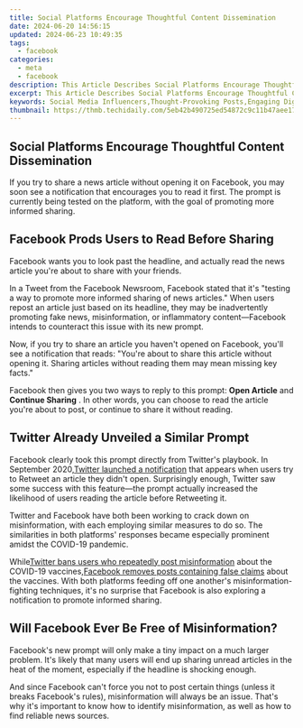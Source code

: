 ```yaml
---
title: Social Platforms Encourage Thoughtful Content Dissemination
date: 2024-06-20 14:56:15
updated: 2024-06-23 10:49:35
tags:
  - facebook
categories:
  - meta
  - facebook
description: This Article Describes Social Platforms Encourage Thoughtful Content Dissemination
excerpt: This Article Describes Social Platforms Encourage Thoughtful Content Dissemination
keywords: Social Media Influencers,Thought-Provoking Posts,Engaging Digital Communities,Content Marketing Strategies,Value-Driven Sharing on Social Platforms,Encouraging Meaningful Conversations Online,Quality Control in Social Media Dissemination
thumbnail: https://thmb.techidaily.com/5eb42b490725ed54872c9c11b47aee171fe6d79191204bcd93add24c922b6881.jpg
---
```


## Social Platforms Encourage Thoughtful Content Dissemination

 If you try to share a news article without opening it on Facebook, you may soon see a notification that encourages you to read it first. The prompt is currently being tested on the platform, with the goal of promoting more informed sharing.

## Facebook Prods Users to Read Before Sharing

 Facebook wants you to look past the headline, and actually read the news article you're about to share with your friends.

 In a Tweet from the Facebook Newsroom, Facebook stated that it's "testing a way to promote more informed sharing of news articles." When users repost an article just based on its headline, they may be inadvertently promoting fake news, misinformation, or inflammatory content—Facebook intends to counteract this issue with its new prompt.

 Now, if you try to share an article you haven't opened on Facebook, you'll see a notification that reads: "You're about to share this article without opening it. Sharing articles without reading them may mean missing key facts."

 Facebook then gives you two ways to reply to this prompt: **Open Article** and **Continue Sharing** . In other words, you can choose to read the article you're about to post, or continue to share it without reading.

## Twitter Already Unveiled a Similar Prompt

 Facebook clearly took this prompt directly from Twitter's playbook. In September 2020,[Twitter launched a notification](https://www.makeuseof.com/twitter-encourages-to-read-before-retweeting/) that appears when users try to Retweet an article they didn't open. Surprisingly enough, Twitter saw some success with this feature—the prompt actually increased the likelihood of users reading the article before Retweeting it.

 Twitter and Facebook have both been working to crack down on misinformation, with each employing similar measures to do so. The similarities in both platforms' responses became especially prominent amidst the COVID-19 pandemic.

 While[Twitter bans users who repeatedly post misinformation](https://www.makeuseof.com/twitter-ban-users-continuously-post-covid19-misinformation/) about the COVID-19 vaccines,[Facebook removes posts containing false claims](https://www.makeuseof.com/facebook-wont-tolerate-covid19-vaccine-misinformation/) about the vaccines. With both platforms feeding off one another's misinformation-fighting techniques, it's no surprise that Facebook is also exploring a notification to promote informed sharing.

## Will Facebook Ever Be Free of Misinformation?

 Facebook's new prompt will only make a tiny impact on a much larger problem. It's likely that many users will end up sharing unread articles in the heat of the moment, especially if the headline is shocking enough.

 And since Facebook can't force you not to post certain things (unless it breaks Facebook's rules), misinformation will always be an issue. That's why it's important to know how to identify misinformation, as well as how to find reliable news sources.


<ins class="adsbygoogle"
     style="display:block"
     data-ad-format="autorelaxed"
     data-ad-client="ca-pub-7571918770474297"
     data-ad-slot="1223367746"></ins>



<ins class="adsbygoogle"
     style="display:block"
     data-ad-client="ca-pub-7571918770474297"
     data-ad-slot="8358498916"
     data-ad-format="auto"
     data-full-width-responsive="true"></ins>
